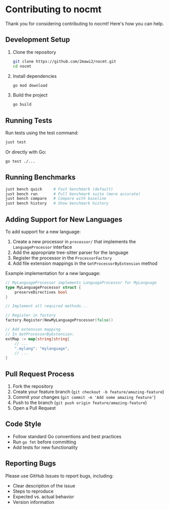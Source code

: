 # Contributing to nocmt

Thank you for considering contributing to nocmt! Here's how you can help.

## Development Setup

1. Clone the repository
   ```bash
   git clone https://github.com/2mawi2/nocmt.git
   cd nocmt
   ```

2. Install dependencies
   ```bash
   go mod download
   ```

3. Build the project
   ```bash
   go build
   ```

## Running Tests

Run tests using the test command:
```bash
just test
```

Or directly with Go:
```bash
go test ./...
```

## Running Benchmarks

```bash
just bench quick     # Fast benchmark (default)
just bench run       # Full benchmark suite (more accurate)
just bench compare   # Compare with baseline
just bench history   # Show benchmark history
```

## Adding Support for New Languages

To add support for a new language:

1. Create a new processor in `processor/` that implements the `LanguageProcessor` interface
2. Add the appropriate tree-sitter parser for the language
3. Register the processor in the `ProcessorFactory`
4. Add file extension mappings in the `GetProcessorByExtension` method

Example implementation for a new language:

```go
// MyLanguageProcessor implements LanguageProcessor for MyLanguage
type MyLanguageProcessor struct {
    preserveDirectives bool
}

// Implement all required methods...

// Register in factory
factory.Register(NewMyLanguageProcessor(false))

// Add extension mapping
// In GetProcessorByExtension:
extMap := map[string]string{
    // ...
    ".mylang": "mylanguage",
    // ...
}
```

## Pull Request Process

1. Fork the repository
2. Create your feature branch (`git checkout -b feature/amazing-feature`)
3. Commit your changes (`git commit -m 'Add some amazing feature'`)
4. Push to the branch (`git push origin feature/amazing-feature`)
5. Open a Pull Request

## Code Style

- Follow standard Go conventions and best practices
- Run `go fmt` before committing
- Add tests for new functionality

## Reporting Bugs

Please use GitHub Issues to report bugs, including:
- Clear description of the issue
- Steps to reproduce
- Expected vs. actual behavior
- Version information 